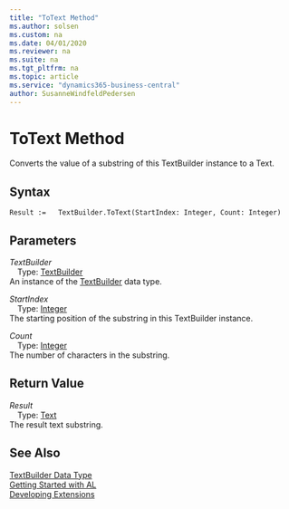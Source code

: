 ```yaml
---
title: "ToText Method"
ms.author: solsen
ms.custom: na
ms.date: 04/01/2020
ms.reviewer: na
ms.suite: na
ms.tgt_pltfrm: na
ms.topic: article
ms.service: "dynamics365-business-central"
author: SusanneWindfeldPedersen
---
```

[//]: # (START>DO_NOT_EDIT)
[//]: # (IMPORTANT:Do not edit any of the content between here and the END>DO_NOT_EDIT.)
[//]: # (Any modifications should be made in the .xml files in the ModernDev repo.)
# ToText Method
Converts the value of a substring of this TextBuilder instance to a Text.


## Syntax
```
Result :=   TextBuilder.ToText(StartIndex: Integer, Count: Integer)
```
## Parameters
*TextBuilder*  
&emsp;Type: [TextBuilder](textbuilder-data-type.md)  
An instance of the [TextBuilder](textbuilder-data-type.md) data type.  

*StartIndex*  
&emsp;Type: [Integer](../integer/integer-data-type.md)  
The starting position of the substring in this TextBuilder instance.
        
*Count*  
&emsp;Type: [Integer](../integer/integer-data-type.md)  
The number of characters in the substring.  


## Return Value
*Result*  
&emsp;Type: [Text](../text/text-data-type.md)  
The result text substring.  


[//]: # (IMPORTANT: END>DO_NOT_EDIT)
## See Also
[TextBuilder Data Type](textbuilder-data-type.md)  
[Getting Started with AL](../../devenv-get-started.md)  
[Developing Extensions](../../devenv-dev-overview.md)